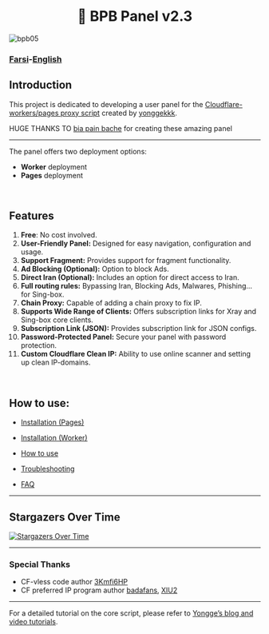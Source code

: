 <h1 align="center"> 🎃 BPB Panel v2.3</h1>


![bpb05](https://github.com/NiREvil/bia-pain-bache/assets/126243832/0682320f-fb46-4f30-9a06-f5c8cca8b4c5)

### [Farsi](README-fa.md)-[English](README.md)

## Introduction
This project is dedicated to developing a user panel for the [Cloudflare-workers/pages proxy script](https://github.com/yonggekkk/Cloudflare-workers-pages-vless) created by [yonggekkk](https://github.com/yonggekkk).

HUGE THANKS TO
[bia pain bache](https://github.com/bia-pain-bache) for creating these amazing panel

----

 The panel offers two deployment options:
- **Worker** deployment
- **Pages** deployment
<br>

## Features

1. **Free**: No cost involved.
2. **User-Friendly Panel:** Designed for easy navigation, configuration and usage.
3. **Support Fragment:** Provides support for fragment functionality.
4. **Ad Blocking (Optional):** Option to block Ads.
5. **Direct Iran (Optional):** Includes an option for direct access to Iran.
6. **Full routing rules:** Bypassing Iran, Blocking Ads, Malwares, Phishing... for Sing-box.
7. **Chain Proxy:** Capable of adding a chain proxy to fix IP.
8. **Supports Wide Range of Clients:** Offers subscription links for Xray and Sing-box core clients.
9. **Subscription Link (JSON):** Provides subscription link for JSON configs.
10. **Password-Protected Panel:** Secure your panel with password protection.
11. **Custom Cloudflare Clean IP:** Ability to use online scanner and setting up clean IP-domains.
<br>

## How to use:
- [Installation (Pages)](docs/pages_installation_fa.md)

- [Installation (Worker)](docs/worker_installation_fa.md)

- [How to use](docs/configuration_fa.md)

- [Troubleshooting](docs/troubleshooting.md)

- [FAQ](docs/faq.md)

---

## Stargazers Over Time
[![Stargazers Over Time](https://starchart.cc/bia-pain-bache/BPB-Worker-Panel.svg?variant=adaptive)](https://starchart.cc/bia-pain-bache/BPB-Worker-Panel)

---

### Special Thanks
- CF-vless code author [3Kmfi6HP](https://github.com/3Kmfi6HP/EDtunnel)
- CF preferred IP program author [badafans](https://github.com/badafans/Cloudflare-IP-SpeedTest), [XIU2](https://github.com/XIU2/CloudflareSpeedTest)

---

For a detailed tutorial on the core script, please refer to [Yongge’s blog and video tutorials](https://ygkkk.blogspot.com/2023/07/cfworkers-vless.html).
